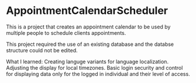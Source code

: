 # AppointmentCalendarScheduler
This is a project that creates an appointment calendar to be used by multiple people to schedule clients appointments.


This project required the use of an existing database and the databse structure could not be edited.

What I learned:
Creating languge variants for language localization.
Adjusting the display for local timezones.
Basic login security and control for displaying data only for the logged in individual and their level of access.

